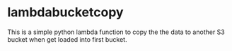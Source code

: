 # lambdabucketcopy
This is a simple python lambda function to copy the the data to another S3 bucket when get loaded into first bucket.
